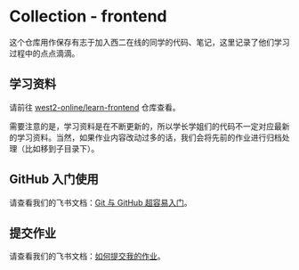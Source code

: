 # Collection - frontend

这个仓库用作保存有志于加入西二在线的同学的代码、笔记，这里记录了他们学习过程中的点点滴滴。

## 学习资料

请前往 [west2-online/learn-frontend](https://github.com/west2-online/learn-frontend) 仓库查看。

需要注意的是，学习资料是在不断更新的，所以学长学姐们的代码不一定对应最新的学习资料。当然，如果作业内容改动过多的话，我们会将先前的作业进行归档处理（比如移到子目录下）。

## GitHub 入门使用

请查看我们的飞书文档：[Git 与 GitHub 超容易入门](https://west2-online.feishu.cn/wiki/Lsz9w3CiGinXzgkevtmceHZknrf)。

## 提交作业

请查看我们的飞书文档：[如何提交我的作业](https://west2-online.feishu.cn/wiki/Zvqow0CUxig3iWkWQgBcHp4AnHe)。
